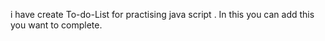 i have create To-do-List for practising java script . In this you can add this you want to complete.
